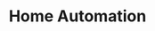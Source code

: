---
layout: posts_by_category
categories: home_automation
title: Home Automation
permalink: /category/home_automation
---